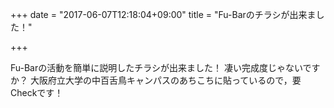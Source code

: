 +++
date = "2017-06-07T12:18:04+09:00"
title = "Fu-Barのチラシが出来ました！"

+++

Fu-Barの活動を簡単に説明したチラシが出来ました！
凄い完成度じゃないですか？
大阪府立大学の中百舌鳥キャンパスのあちこちに貼っているので，要Checkです！

<object data="/image/flyer/flyer.pdf" type="application/pdf" width="800" height="1200"></object>
